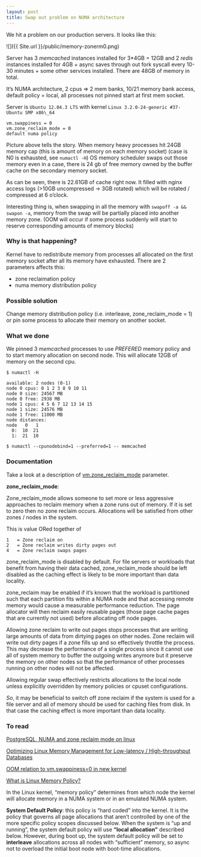 ```yaml
---
layout: post
title: Swap out problem on NUMA architecture
---
```


We hit a problem on our production servers. It looks like this:

![]({{ Site.url }}/public/memory-zonerm0.png)

Server has 3 _memcached_ instances installed for 3\*4GB = 12GB and
2 _redis_ instances installed for 4GB + async saves through out fork syscall
every 10-30 minutes + some other services installed. There are 48GB of memory in total.

It’s NUMA architecture, 2 cpus => 2 mem banks, 10/21 memory bank access,
default policy = local, all processes not pinned start at first mem socket.

Server is `Ubuntu 12.04.3 LTS` with kernel `Linux 3.2.0-24-generic #37-Ubuntu SMP x86\_64`

    vm.swappiness = 0
    vm.zone_reclaim_mode = 0
    default numa policy

Picture above tells the story. When memory heavy processes hit
24GB memory cap (this is amount of memory on each memory socket)
(case is N0 is exhausted, see `numactl -H`)
OS memory scheduler swaps out those memory even in a case, there is 24 gb
of free memory owned by the buffer cache on the secondary memory socket.

As can be seen, there is 22.61GB of cache right now. It filled with
nginx access logs (>10GB uncompressed -> 3GB rotated) which will be
rotated / compressed at 6 o’clock.

Interesting thing is, when swapping in all the memory with `swapoff -a && swapon -a`,
memory from the swap will be partially placed into another memory zone. (OOM
will occur if some process suddenly will start to reserve corresponding
amounts of memory blocks)

### Why is that happening?

Kernel have to redistribute memory from processes all allocated on the
first memory socket after all its memory have exhausted. There are 2
parameters affects this:

* zone reclaimation policy
* numa memory distribution policy

### Possible solution

Change memory distribution policy (i.e. interleave, zone\_reclaim\_mode = 1) or 
pin some process to allocate their memory on another socket.

### What we done

We pinned 3 _memcached_ processes to use _PREFERED_ memory policy and to start
memory allocation on second node. This will allocate 12GB of memory on the
second cpu.

    $ numactl -H

    available: 2 nodes (0-1)
    node 0 cpus: 0 1 2 3 8 9 10 11
    node 0 size: 24567 MB
    node 0 free: 2938 MB
    node 1 cpus: 4 5 6 7 12 13 14 15
    node 1 size: 24576 MB
    node 1 free: 11000 MB
    node distances:
    node   0   1
      0:  10  21
      1:  21  10

    $ numactl --cpunodebind=1 --preferred=1 -- memcached

### Documentation

Take a look at a description of
[vm.zone\_reclaim\_mode](https://www.kernel.org/doc/Documentation/sysctl/vm.txt)
parameter.

**zone\_reclaim\_mode**:

Zone\_reclaim\_mode allows someone to set more or less aggressive approaches to
reclaim memory when a zone runs out of memory. If it is set to zero then no
zone reclaim occurs. Allocations will be satisfied from other zones / nodes
in the system.

This is value ORed together of

    1   = Zone reclaim on
    2   = Zone reclaim writes dirty pages out
    4   = Zone reclaim swaps pages

zone\_reclaim\_mode is disabled by default.  For file servers or workloads
that benefit from having their data cached, zone\_reclaim\_mode should be
left disabled as the caching effect is likely to be more important than
data locality.

zone\_reclaim may be enabled if it’s known that the workload is partitioned
such that each partition fits within a NUMA node and that accessing remote
memory would cause a measurable performance reduction.  The page allocator
will then reclaim easily reusable pages (those page cache pages that are
currently not used) before allocating off node pages.

Allowing zone reclaim to write out pages stops processes that are
writing large amounts of data from dirtying pages on other nodes. Zone
reclaim will write out dirty pages if a zone fills up and so effectively
throttle the process. This may decrease the performance of a single process
since it cannot use all of system memory to buffer the outgoing writes
anymore but it preserve the memory on other nodes so that the performance
of other processes running on other nodes will not be affected.

Allowing regular swap effectively restricts allocations to the local
node unless explicitly overridden by memory policies or cpuset
configurations.

_So_, it may be beneficial to switch off zone reclaim if the system is
used for a file server and all of memory should be used for caching files
from disk. In that case the caching effect is more important than
data locality.

### To read

[PostgreSQL, NUMA and zone reclaim mode on linux](http://frosty-postgres.blogspot.ru/2012/08/postgresql-numa-and-zone-reclaim-mode.html)

[Optimizing Linux Memory Management for Low-latency / High-throughput Databases](http://engineering.linkedin.com/performance/optimizing-linux-memory-management-low-latency-high-throughput-databases)

[OOM relation to vm.swappiness=0 in new kernel](http://www.mysqlperformanceblog.com/2014/04/28/oom-relation-vm-swappiness0-new-kernel/)

[What is Linux Memory Policy?](https://www.kernel.org/doc/Documentation/vm/numa_memory_policy.txt)

In the Linux kernel, “memory policy” determines from which node the kernel will
allocate memory in a NUMA system or in an emulated NUMA system.

**System Default Policy**: this policy is “hard coded” into the kernel.  It
is the policy that governs all page allocations that aren’t controlled
by one of the more specific policy scopes discussed below.  When the
system is “up and running”, the system default policy will use **“local
allocation”** described below.  However, during boot up, the system
default policy will be set to **interleave** allocations across all nodes
with “sufficient” memory, so async not to overload the initial boot node
with boot-time allocations.
